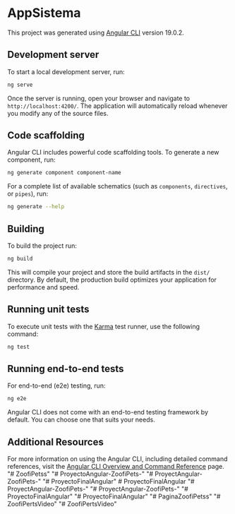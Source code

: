 # AppSistema

This project was generated using [Angular CLI](https://github.com/angular/angular-cli) version 19.0.2.

## Development server

To start a local development server, run:

```bash
ng serve
```

Once the server is running, open your browser and navigate to `http://localhost:4200/`. The application will automatically reload whenever you modify any of the source files.

## Code scaffolding

Angular CLI includes powerful code scaffolding tools. To generate a new component, run:

```bash
ng generate component component-name
```

For a complete list of available schematics (such as `components`, `directives`, or `pipes`), run:

```bash
ng generate --help
```

## Building

To build the project run:

```bash
ng build
```

This will compile your project and store the build artifacts in the `dist/` directory. By default, the production build optimizes your application for performance and speed.

## Running unit tests

To execute unit tests with the [Karma](https://karma-runner.github.io) test runner, use the following command:

```bash
ng test
```

## Running end-to-end tests

For end-to-end (e2e) testing, run:

```bash
ng e2e
```

Angular CLI does not come with an end-to-end testing framework by default. You can choose one that suits your needs.

## Additional Resources

For more information on using the Angular CLI, including detailed command references, visit the [Angular CLI Overview and Command Reference](https://angular.dev/tools/cli) page.
"# ZoofiPetss" 
"# ProyectoAngular-ZoofiPets-" 
"# ProyectAngular-ZoofiPets-" 
"# ProyectoFinalAngular" 
#   P r o y e c t o F i n a l A n g u l a r  
 "# ProyectAngular-ZoofiPets-" 
"# ProyectAngular-ZoofiPets-" 
"# ProyectoFinalAngular" 
"# ProyectoFinalAngular" 
"# PaginaZoofiPetss" 
"# ZoofiPertsVideo" 
"# ZoofiPertsVideo" 
